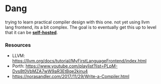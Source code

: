 # Dang

trying to learn practical compiler design with this one.
not yet using llvm lang frontend, its a bit complex.
The goal is to eventually get this up to level that it can be **[self-hosted](https://en.wikipedia.org/wiki/Self-hosting_(compilers))**.

### Resources
- LLVM: https://llvm.org/docs/tutorial/MyFirstLanguageFrontend/index.html
- Porth: https://www.youtube.com/playlist?list=PLpM-Dvs8t0VbMZA7wW9aR3EtBqe2kinu4
- https://norasandler.com/2017/11/29/Write-a-Compiler.html